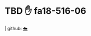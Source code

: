 # TBD :hand: fa18-516-06

| github: [:cloud:](https://github.com/cloudmesh-community/fa18-516-17/blob/master/project-paper/report.md)
